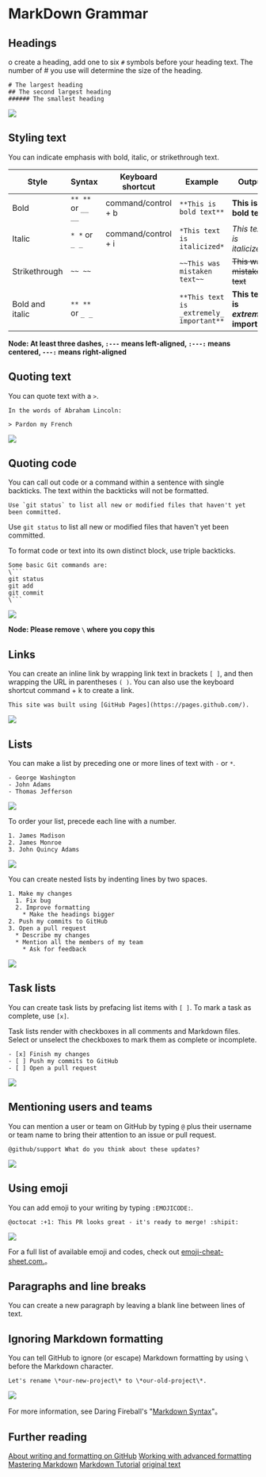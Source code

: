# MarkDown Grammar


## Headings

o create a heading, add one to six `#` symbols before your heading text. The number of # you use will determine the size of the heading.

```
# The largest heading
## The second largest heading
###### The smallest heading
```


![](https://help.github.com/assets/images/help/writing/headings-rendered.png)


## Styling text

You can indicate emphasis with bold, italic, or strikethrough text.

| Style | Syntax | Keyboard shortcut | Example | Output |
| --- | --- | --- | --- | --- |
| Bold | `** **` or `__ __` | command/control + b | `**This is bold text**` | **This is bold text** |
| Italic | `* *` or `_ _` | command/control + i | `*This text is italicized*` | *This text is italicized* |
| Strikethrough | `~~ ~~` |  | `~~This was mistaken text~~` | ~~This was mistaken text~~ |
| Bold and italic | `** **` or `_ _` |  | `**This text is _extremely_ important**` | **This text is _extremely_ important** |

**Node: At least three dashes, `:---` means left-aligned, `:---:` means centered, `---:` means right-aligned**


## Quoting text  

You can quote text with a `>`.

```
In the words of Abraham Lincoln:

> Pardon my French
```


![](https://help.github.com/assets/images/help/writing/quoted-text-rendered.png)


## Quoting code

You can call out code or a command within a sentence with single backticks. The text within the backticks will not be formatted.

``Use `git status` to list all new or modified files that haven't yet been committed.``


Use `git status` to list all new or modified files that haven't yet been committed.


To format code or text into its own distinct block, use triple backticks.

```
Some basic Git commands are:
\```
git status
git add
git commit
\```
```


![](https://help.github.com/assets/images/help/writing/code-block-rendered.png)

**Node: Please remove `\` where you copy this**


## Links

You can create an inline link by wrapping link text in brackets `[ ]`, and then wrapping the URL in parentheses `( )`. You can also use the keyboard shortcut command + k to create a link.

`This site was built using [GitHub Pages](https://pages.github.com/).`


![](https://help.github.com/assets/images/help/writing/link-rendered.png)


## Lists

You can make a list by preceding one or more lines of text with `-` or `*`.

```
- George Washington
- John Adams
- Thomas Jefferson
```


![](https://help.github.com/assets/images/help/writing/unordered-list-rendered.png)

To order your list, precede each line with a number.

```
1. James Madison
2. James Monroe
3. John Quincy Adams
```


![](https://help.github.com/assets/images/help/writing/ordered-list-rendered.png)

You can create nested lists by indenting lines by two spaces.

```
1. Make my changes
  1. Fix bug
  2. Improve formatting
    * Make the headings bigger
2. Push my commits to GitHub
3. Open a pull request
  * Describe my changes
  * Mention all the members of my team
    * Ask for feedback
```


![](https://help.github.com/assets/images/help/writing/nested-list-rendered.png)


## Task lists

You can create task lists by prefacing list items with `[ ]`. To mark a task as complete, use `[x]`.

Task lists render with checkboxes in all comments and Markdown files. Select or unselect the checkboxes to mark them as complete or incomplete.

```
- [x] Finish my changes
- [ ] Push my commits to GitHub
- [ ] Open a pull request
```


![](https://help.github.com/assets/images/help/writing/task-list-rendered.png)


## Mentioning users and teams

You can mention a user or team on GitHub by typing `@` plus their username or team name to bring their attention to an issue or pull request.

`@github/support What do you think about these updates?`


![](https://help.github.com/assets/images/help/writing/mention-rendered.png)


## Using emoji

You can add emoji to your writing by typing `:EMOJICODE:`.

`@octocat :+1: This PR looks great - it's ready to merge! :shipit:`


![](https://help.github.com/assets/images/help/writing/emoji-rendered.png)

For a full list of available emoji and codes, check out [emoji-cheat-sheet.com.](http://emoji-cheat-sheet.com/)。


## Paragraphs and line breaks

You can create a new paragraph by leaving a blank line between lines of text.


## Ignoring Markdown formatting

You can tell GitHub to ignore (or escape) Markdown formatting by using `\` before the Markdown character.

`Let's rename \*our-new-project\* to \*our-old-project\*.`


![](https://help.github.com/assets/images/help/writing/escaped-character-rendered.png)

For more information, see Daring Fireball's "[Markdown Syntax](https://daringfireball.net/projects/markdown/syntax#backslash)"。

## Further reading


[About writing and formatting on GitHub](https://help.github.com/articles/about-writing-and-formatting-on-github/)
[Working with advanced formatting](https://help.github.com/articles/working-with-advanced-formatting/)
[Mastering Markdown](https://guides.github.com/features/mastering-markdown)
[Markdown Tutorial](http://www.markdowntutorial.com/)
[original text](https://help.github.com/articles/basic-writing-and-formatting-syntax/)
